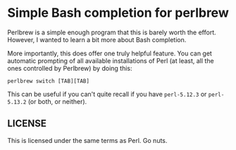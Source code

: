 # Simple Bash completion for perlbrew

Perlbrew is a simple enough program that this is barely worth the effort.
However, I wanted to learn a bit more about Bash completion.

More importantly, this does offer one truly helpful feature. You can get
automatic prompting of all available installations of Perl (at least, all
the ones controlled by Perlbrew) by doing this:

    perlbrew switch [TAB][TAB]

This can be useful if you can't quite recall if you have `perl-5.12.3` or
`perl-5.13.2` (or both, or neither).


## LICENSE

This is licensed under the same terms as Perl. Go nuts.
